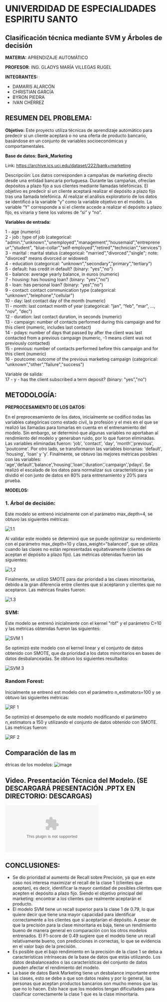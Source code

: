 # UNIVERDIDAD DE ESPECIALIDADES ESPIRITU SANTO
## Clasificación técnica mediante SVM y Árboles de decisión

**MATERIA:** APRENDIZAJE AUTOMÁTICO

**PROFESOR**: ING. GLADYS MARÍA VILLEGAS RUGEL

**INTEGRANTES:**
- DAMARIS ALARCÓN
- CHRISTIAN GARCÍA
- BYRON PIEDRA
- IVAN CHÉRREZ

## RESUMEN DEL PROBLEMA: 
**Objetivo:**
Este proyecto utiliza técnicas de aprendizaje automático para predecir si un cliente aceptará o no una oferta de producto bancario, basándose en un conjunto de variables socioeconómicas y comportamentales.

**Base de datos: Bank_Marketing**

Link: https://archive.ics.uci.edu/dataset/222/bank+marketing

Descripción: Los datos corresponden a campañas de marketing directo desde una entidad bancaria portuguesa. Durante las campañas, ofrecían depósitos a plazo fijo a sus clientes mediante llamadas telefónicas. El objetivo es predecir si un cliente aceptará realizar el depósito a plazo fijo tras una llamada telefónica. Al realizar el análisis exploratorio de los datos se identificó a la variable “y” como la variable objetivo en el modelo. La variable “Y” corresponde a si el cliente accede a realizar el depósito a plazo fijo, es vinaria y tiene los valores de “si” y “no”.  

**Variables de entrada:**
 
   1 - age (numeric)  
   2 - job : type of job (categorical: "admin.","unknown","unemployed","management","housemaid","entrepreneur","student", "blue-collar","self-employed","retired","technician","services")   
   3 - marital : marital status (categorical: "married","divorced","single"; note: "divorced" means divorced or widowed)  
   4 - education (categorical: "unknown","secondary","primary","tertiary")  
   5 - default: has credit in default? (binary: "yes","no")  
   6 - balance: average yearly balance, in euros (numeric)   
   7 - housing: has housing loan? (binary: "yes","no")  
   8 - loan: has personal loan? (binary: "yes","no")  
   9 - contact: contact communication type (categorical: "unknown","telephone","cellular")   
  10 - day: last contact day of the month (numeric)  
  11 - month: last contact month of year (categorical: "jan", "feb", "mar", ..., "nov", "dec")  
  12 - duration: last contact duration, in seconds (numeric)  
  13 - campaign: number of contacts performed during this campaign and for this client (numeric, includes last contact)  
  14 - pdays: number of days that passed by after the client was last contacted from a previous campaign (numeric, -1 means client was not previously contacted)  
  15 - previous: number of contacts performed before this campaign and for this client (numeric)  
  16 - poutcome: outcome of the previous marketing campaign (categorical: "unknown","other","failure","success")  
  
  Variable de salida:  
  17 - y - has the client subscribed a term deposit? (binary: "yes","no")

## METODOLOGÍA:
**PREPROCESAMIENTO DE LOS DATOS:**

En el preprocesamiento de los datos, inicialmente se codificó todas las variables categóricas como estado civil, la profesión y el mes en el que se realizó las llamadas para tomarlas en cuenta en el entrenamiento del modelo. Sin embargo, se determinó que algunas variables no aportaban al rendimiento del modelo y generaban ruido, por lo que fueron eliminadas. Las variables eliminadas fueron: 'job', 'contact', 'day', 'month','previous', 'poutcome'.
Por otro lado, se transformaron las variables bionarias: 'default', 'housing', 'loan' y 'y'. Finalmente, se obtuvo las mejores métricas posibles con las variables: 'age','default','balance','housing','loan','duration','campaign','pdays'.  Se realizó el escalado de los datos para normalizar sus características y se dividió el con junto de datos en 80% para entrenamiento y 20% para prueba.

**MODELOS:**
### 1.	Árbol de decisión:  
Este modelo se entrenó inicialmente con el parámetro max_depth=4, se obtuvo las siguientes métricas: 

![1.1](Arbol_deci_1.png)

Al validar este modelo se determinó que se puede optimizar su rendimiento con el parámetro max_depth=10 y class_weight="balanced", que se utiliza cuando las clases no están representadas equitativamente (clientes de aceptan el depósito a plazo fijo). Las métricas obtenidas fueron las siguientes:

![1,2](Arbol_deci_2.png)
 
Finalmente, se utilizó SMOTE para dar prioridad a las clases minoritarias, debido a la gran diferencia entre clientes que sí aceptaron y clientes que no aceptaron. Las métricas finales fueron:
 
![1.3](Arbol_deci_3_Smote.png)







### **SVM:**

Este modelo se entrenó inicialmente con el kernel "rbf" y el parámetro C=10 y las métricas obtenidas fueron las siguientes:

![SVM 1](SMV_Modelo1.png)
 
Se optimizó este modelo con el kernel linear y el conjunto de datos obtenido con SMOTE, que da prioridad a los datos minoritarios en bases de datos desbalanceadas. Se obtuvo los siguientes resultados:

![SVM 3](SMV_Modelo3.png)





### **Random Forest:**

Inicialmente se entrenó est modelo con el parámetro n_estimators=100 y se obtuvo las siguientes métricas:

![RF 1](Randon_Forest_Modelo1.png)

Se optimizó el desempeño de este modelo modificando el parámetro n_estimators a 150 y utilizando el conjunto de datos obtenido con SMOTE. Lás metricas fueron:

![RF 2](Randon_Forest_Modelo2.png)

## Comparación de las m
étricas de los modelos:
![image](https://github.com/user-attachments/assets/e410472c-7958-4f75-be6e-7911f43685de)

## Video. Presentación Técnica del Modelo. (SE DESCARGARÁ PRESENTACIÓN .PPTX EN DIRECTORIO: DESCARGAS)
![Video](video.pptx)


## CONCLUSIONES:

- Se dio prioridad al aumento de Recall sobre Precisión, ya que en este caso nos interesa maximizar el recall de la clase 1 (clientes que aceptan), es decir, identificar la mayor cantidad de posibles clientes que acepten el depósito a plazo fijo. Siendo el objetivo principal del marketing: encontrar a los clientes que realmente aceptarán el producto.
- El modelo SVM tiene un recall superior para la clase 1 de 0.79, lo que quiere decir que tiene una mayor capacidad para identificar correctamente a los clientes que sí aceptarían el depósito. A pesar de que la precisión para la clase minoritaria es baja, tiene un rendimiento bueno de manera general en comparación con los otros modelos entrenados. El F1-score de 0.49 sugiere que el modelo tiene un recall relativamente bueno, con predicciones in correctas, lo que se evidencia en el valor bajo de la precisión. 
- Es posible que el bajo rendimiento en la precisión de la clase 1 se deba a características intrínsecas de la base de datos que estás utilizando. Los datos desbalanceados o las características del conjunto de datos pueden afectar el rendimiento del modelo.
- La base de datos Bank Marketing tiene un desbalance importante entre las clases, esto se debe a que son datos reales y por lo general, las personas que aceptan productos bancarios son mucho menos que las que no lo hacen. Esto hace que los modelos tengan dificultades para clasificar correctamente la clase 1 que es la clase minoritaria.

